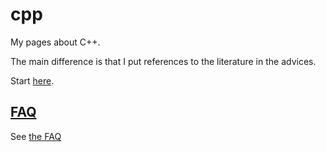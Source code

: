 # cpp

My pages about C++.

The main difference is that I put references to the literature in the advices.

Start [here](content/Cpp.md).

## [FAQ](faq.md)

See [the FAQ](faq.md)

